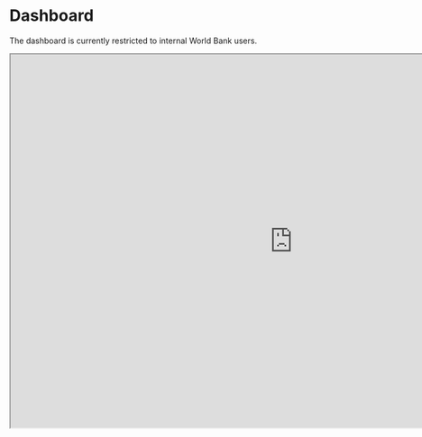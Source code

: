 # Dashboard

The dashboard is currently restricted to internal World Bank users.

<iframe src="https://tab.worldbank.org/t/WBG/views/CSC_High_Risk_to_Climate_Hazards-DEMO/Map?:showVizHome=no&:embed=true" width="1000" height="663"></iframe>
